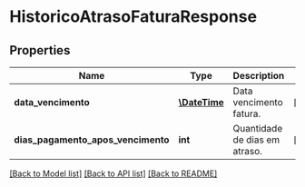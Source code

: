 # HistoricoAtrasoFaturaResponse

## Properties
Name | Type | Description | Notes
------------ | ------------- | ------------- | -------------
**data_vencimento** | [**\DateTime**](\DateTime.md) | Data vencimento fatura. | [optional] 
**dias_pagamento_apos_vencimento** | **int** | Quantidade de dias em atraso. | [optional] 

[[Back to Model list]](../README.md#documentation-for-models) [[Back to API list]](../README.md#documentation-for-api-endpoints) [[Back to README]](../README.md)


